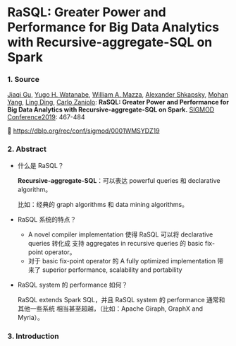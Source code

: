 # **RaSQL: Greater Power and Performance for Big Data Analytics with Recursive-aggregate-SQL on Spark**

### 1. Source

[Jiaqi Gu](https://dblp.org/pers/hd/g/Gu_0001:Jiaqi), [Yugo H. Watanabe](https://dblp.org/pers/hd/w/Watanabe:Yugo_H=), [William A. Mazza](https://dblp.org/pers/hd/m/Mazza:William_A=), [Alexander Shkapsky](https://dblp.org/pers/hd/s/Shkapsky:Alexander), [Mohan Yang](https://dblp.org/pers/hd/y/Yang:Mohan), [Ling Ding](https://dblp.org/pers/hd/d/Ding:Ling), [Carlo Zaniolo](https://dblp.org/pers/hd/z/Zaniolo:Carlo):
**RaSQL: Greater Power and Performance for Big Data Analytics with Recursive-aggregate-SQL on Spark.** [SIGMOD Conference2019](https://dblp.org/db/conf/sigmod/sigmod2019.html#0001WMSYDZ19): 467-484

🔗 https://dblp.org/rec/conf/sigmod/0001WMSYDZ19

### 2. Abstract

- 什么是 RaSQL？

  **Recursive-aggregate-SQL**：可以表达 powerful queries 和 declarative algorithm。

  比如：经典的 graph algorithms 和 data mining algorithms。

- RaSQL 系统的特点？

  - A novel compiler implementation 使得 RaSQL 可以将 declarative queries 转化成 支持 aggregates in recursive queries 的 basic fix-point operator。
  - 对于 basic fix-point operator 的 A fully optimized implementation 带来了 superior performance, scalability and portability

- RaSQL system 的 performance 如何？

  RaSQL extends Spark SQL，并且 RaSQL system 的 performance 通常和 其他一些系统 相当甚至超越，（比如：Apache Giraph, GraphX and Myria）。

### 3. Introduction

